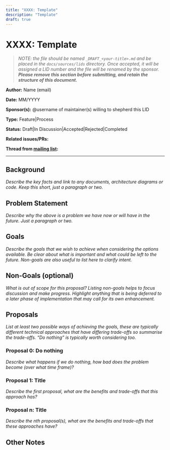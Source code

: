 ```yaml
---
title: "XXXX: Template"
description: "Template"
draft: true
---
```


# XXXX: Template

> _NOTE: the file should be named `_DRAFT_<your-title>.md` and be placed in the `docs/sources/lids` directory.
Once accepted, it will be assigned a LID number and the file will be renamed by the sponsor.<br>
> **Please remove this section before submitting, and retain the structure of this document.**_

**Author:** Name (email)

**Date:** MM/YYYY

**Sponsor(s):** @username of maintainer(s) willing to shepherd this LID

**Type:** Feature|Process

**Status:** Draft|In Discussion|Accepted|Rejected|Completed

**Related issues/PRs:**

**Thread from [mailing list](https://groups.google.com/forum/#!forum/lokiproject):**

---

## Background

_Describe the key facts and link to any documents, architecture diagrams or code. Keep this short, just a paragraph or two._

## Problem Statement

_Describe why the above is a problem we have now or will have in the future. Just a paragraph or two._

## Goals

_Describe the goals that we wish to achieve when considering the options available. Be clear about what is important and what could be left to the future. Non-goals are also useful to list here to clarify intent._

## Non-Goals (optional)

_What is out of scope for this proposal? Listing non-goals helps to focus discussion and make progress. Highlight anything that is being deferred to a later phase of implementation that may call for its own enhancement._

## Proposals

_List at least two possible ways of achieving the goals, these are typically different technical approaches that have differing trade-offs so summarise the trade-offs. “Do nothing” is typically worth considering too._

### Proposal 0: Do nothing

_Describe what happens if we do nothing, how bad does the problem become (over what time frame)?_

### Proposal 1: Title

_Describe the first proposal, what are the benefits and trade-offs that this approach has?_

### Proposal n: Title

_Describe the nth proposal(s), what are the benefits and trade-offs that these approaches have?_

## Other Notes
